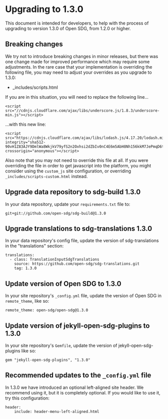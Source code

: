 <h1>Upgrading to 1.3.0</h1>

This document is intended for developers, to help with the process of upgrading to version 1.3.0 of Open SDG, from 1.2.0 or higher.

## Breaking changes

We try not to introduce breaking changes in minor releases, but there was one change made for improved performance which may require some adjustments. In the rare case that your implementation is overriding the following file, you may need to adjust your overrides as you upgrade to 1.3.0:

* _includes/scripts.html

If you are in this situation, you will need to replace the following line...

```
<script src="//cdnjs.cloudflare.com/ajax/libs/underscore.js/1.8.3/underscore-min.js"></script>
```

...with this new line:

```
<script src="https://cdnjs.cloudflare.com/ajax/libs/lodash.js/4.17.20/lodash.min.js" integrity="sha512-90vH1Z83AJY9DmlWa8WkjkV79yfS2n2Oxhsi2dZbIv0nC4E6m5AbH8Nh156kkM7JePmqD6tcZsfad1ueoaovww==" crossorigin="anonymous"></script>
```

Also note that you may not need to override this file at all. If you were overriding the file in order to get javascript into the platform, you might consider using the `custom_js` site configuration, or overriding `_includes/scripts-custom.html` instead.

## Upgrade data repository to sdg-build 1.3.0

In your data repository, update your `requirements.txt` file to:

```
git+git://github.com/open-sdg/sdg-build@1.3.0
```

## Upgrade translations to sdg-translations 1.3.0

In your data repository's config file, update the version of sdg-translations in the "translations" section:

```
translations:
  - class: TranslationInputSdgTranslations
    source: https://github.com/open-sdg/sdg-translations.git
    tag: 1.3.0
```

## Update version of Open SDG to 1.3.0

In your site repository's `_config.yml` file, update the version of Open SDG in `remote_theme`, like so:

```
remote_theme: open-sdg/open-sdg@1.3.0
```

## Update version of jekyll-open-sdg-plugins to 1.3.0

In your site repository's `Gemfile`, update the version of jekyll-open-sdg-plugins like so:

```
gem "jekyll-open-sdg-plugins", "1.3.0"
```

## Recommended updates to the `_config.yml` file

In 1.3.0 we have introduced an optional left-aligned site header. We recommend using it, but it is completely optional. If you would like to use it, try this configuration:

```
header:
    include: header-menu-left-aligned.html
```